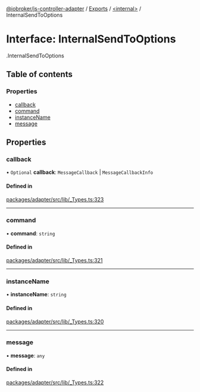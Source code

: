 [@iobroker/js-controller-adapter](../README.md) / [Exports](../modules.md) / [<internal\>](../modules/internal_.md) / InternalSendToOptions

# Interface: InternalSendToOptions

[<internal>](../modules/internal_.md).InternalSendToOptions

## Table of contents

### Properties

- [callback](internal_.InternalSendToOptions.md#callback)
- [command](internal_.InternalSendToOptions.md#command)
- [instanceName](internal_.InternalSendToOptions.md#instancename)
- [message](internal_.InternalSendToOptions.md#message)

## Properties

### callback

• `Optional` **callback**: `MessageCallback` \| `MessageCallbackInfo`

#### Defined in

[packages/adapter/src/lib/_Types.ts:323](https://github.com/ioBroker/ioBroker.js-controller/blob/4be02248/packages/adapter/src/lib/_Types.ts#L323)

___

### command

• **command**: `string`

#### Defined in

[packages/adapter/src/lib/_Types.ts:321](https://github.com/ioBroker/ioBroker.js-controller/blob/4be02248/packages/adapter/src/lib/_Types.ts#L321)

___

### instanceName

• **instanceName**: `string`

#### Defined in

[packages/adapter/src/lib/_Types.ts:320](https://github.com/ioBroker/ioBroker.js-controller/blob/4be02248/packages/adapter/src/lib/_Types.ts#L320)

___

### message

• **message**: `any`

#### Defined in

[packages/adapter/src/lib/_Types.ts:322](https://github.com/ioBroker/ioBroker.js-controller/blob/4be02248/packages/adapter/src/lib/_Types.ts#L322)
